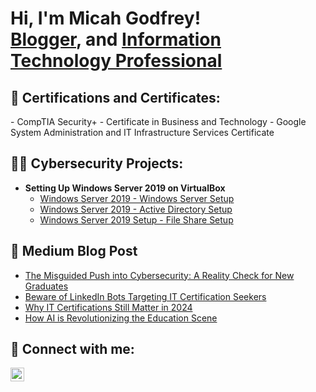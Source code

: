 <h1>Hi, I'm Micah Godfrey! <br/><a href="https://medium.com/@mrgodfrey2014">Blogger</a>, and <a href="https://www.linkedin.com/in/mgodfrey95/">Information Technology Professional</a>

<h2>📜 Certifications and Certificates:</h2>
  - CompTIA Security+
  - Certificate in Business and Technology
  - Google System Administration and IT Infrastructure Services Certificate

<h2>👨‍💻 Cybersecurity Projects:</h2>

- <b>Setting Up Windows Server 2019 on VirtualBox</b>
  - [Windows Server 2019 - Windows Server Setup](https://github.com/MrGodfreyIT/WindowsServer2019Setup)
  - [Windows Server 2019 - Active Directory Setup](https://github.com/MrGodfreyIT/LABURL)
  - [Windows Server 2019 Setup - File Share Setup](https://github.com/MrGodfreyIT/LABURL)

<h2>📖 Medium Blog Post</h2>

  - [The Misguided Push into Cybersecurity: A Reality Check for New Graduates](https://medium.com/@mrgodfrey2014/the-misguided-push-into-cybersecurity-a-reality-check-for-new-graduates-199fe7efdf0c)
  - [Beware of LinkedIn Bots Targeting IT Certification Seekers](https://medium.com/@mrgodfrey2014/beware-of-linkedin-bots-targeting-it-certification-seekers-b027dd939e8c)
  - [Why IT Certifications Still Matter in 2024](https://medium.com/@mrgodfrey2014/why-it-certifications-still-matter-in-2024-6dd22915975e)
  - [How AI is Revolutionizing the Education Scene](https://medium.com/@mrgodfrey2014/how-ai-is-revolutionizing-the-education-scene-ed351e3dd04a)

<h2> 🤳 Connect with me:</h2>

[<img align="left" alt="Micah Godfrey | LinkedIn" width="22px" src="https://cdn.jsdelivr.net/npm/simple-icons@v3/icons/linkedin.svg" />][linkedin]

[linkedin]: https://linkedin.com/in/mgodfrey95

